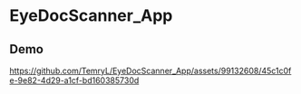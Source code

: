 # EyeDocScanner_App

## Demo

https://github.com/TemryL/EyeDocScanner_App/assets/99132608/45c1c0fe-9e82-4d29-a1cf-bd160385730d

